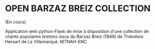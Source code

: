 # OPEN BARZAZ BREIZ COLLECTION

(En cours)

Application web python-Flask de mise à disposition d'une collection de chants populaires bretons issus du Barzaz Breiz (1846) de Théodore Hersart de La Villemarqué. MTNAH-ENC
